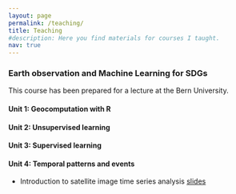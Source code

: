 ```yaml
---
layout: page
permalink: /teaching/
title: Teaching
#description: Here you find materials for courses I taught.
nav: true
---
```


### Earth observation and Machine Learning for SDGs

This course has been prepared for a lecture at the Bern University. 

#### Unit 1: Geocomputation with R

#### Unit 2: Unsupervised learning

#### Unit 3: Supervised learning

#### Unit 4: Temporal patterns and events

- Introduction to satellite image time series analysis [slides](/assets/teaching/2021/unit_04.html)